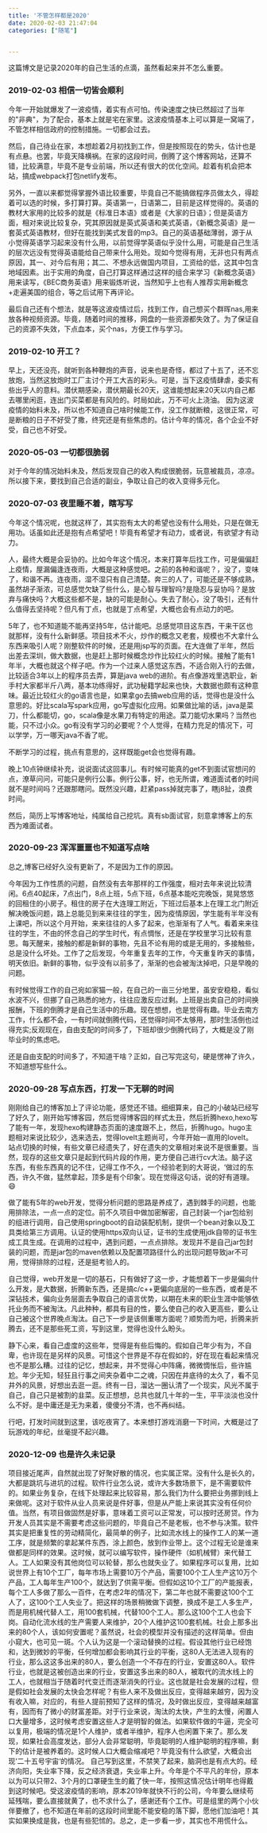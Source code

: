```yaml
---
title: '不管怎样都是2020'
date: 2020-02-03 21:47:04
categories: ["随笔"]


---
```


这篇博文是记录2020年的自己生活的点滴，虽然看起来并不怎么重要。
<!--more-->

### 2019-02-03 相信一切皆会顺利
今年一开始就爆发了一波疫情，着实有点可怕。传染速度之快已然超过了当年的"非典"，为了配合，基本上就是宅在家里。这波疫情基本上可以算是一窝端了，不管怎样相信政府的控制措施。一切都会过去。

然后，自己待业在家，本想趁着2月初找到工作，但是按照现在的势头，估计也是有点悬。也罢，毕竟天降横祸。在家的这段时间，倒腾了这个博客网站，还算不错，比较满意，毕竟不是专业前端，所以还有很大的优化空间。趁着有机会把本站，搞成webpack打包netlify发布。

另外，一直以来都觉得掌握外语比较重要，毕竟自己不能搞做程序员做太久，得趁着可以选的时候，多打算打算。英语第一，日语第二，目前是这样觉得的。英语的教材大家用的比较多的就是《标准日本语》或者是《大家的日语》；但是英语方面，相对来说比较复杂，究其原因就是英式英语和美式英语，《新概念英语》是一套英式英语教材，但好在能找到美式发音的mp3。自己的英语基础薄弱，源于从小觉得英语学习起来没有什么用，以前觉得学英语似乎没什么用，可能是自己生活的层次远没有觉得英语能给自己带来什么用处。现如今觉得有用，无非也只有两点原因，其一、对今后有用；其二、不想永远做国内项目，工资给的低，这其中包含地域因素。出于实用的角度，自己打算这样通过这样的组合来学习《新概念英语》用来读写，《BEC商务英语》用来锻炼听说，当然知乎上也有人推荐实用新概念+走遍美国的组合，等之后试用下再评论。

最后自己还有个想法，就是等这波疫情过后，找到工作，自己想买个群晖nas,用来放各种视频资源。毕竟，随着时间的推移，网盘的一些资源都失效了。为了保证自己的资源不失效，下点血本，买个nas，方便工作与学习。

### 2019-02-10 开工？
早上，天还没亮，就听到各种鞭炮的声音，说来也是奇怪，都过了十五了，还不忘放炮，当然这放炮时工厂主讨个开工大吉的彩头。可是，当下这疫情肆虐，委实有些出乎人的意料。潜伏期感染，潜伏期最长20天，这谁能想起来20天以内自己都去哪里闲逛，连出门买菜都是有风险的。时局如此，万不可火上浇油。
因为这波疫情的始料未及，所以也不知道自己啥时候能工作，没工作就断粮，这很正常，可是断粮的日子不好受了撒，终究还是有些焦虑的。估计今年的情况，各个企业不好受，自己也不好受。

### 2020-05-03  一切都很脆弱

对于今年的情况始料未及，然后发现自己的收入构成很脆弱，玩意被裁员，凉凉。所以接下来，要找到自己合适的副业，争取让自己的收入变得多元化。

### 2020-07-03  夜里睡不着，瞎写写

今年这个情况呢，也就这样了，其实抱有太大的希望也没有什么用处，只是在做无用功。话虽如此还是抱有点希望吧！毕竟有希望才有动力，或者说，有欲望才有动力。

人，最终大概是会妥协的。比如今年这个情况，本来打算年后找工作，可是偏偏赶上疫情，屋漏偏逢连夜雨，大概是这种感觉吧。之前的各种和谐呢？，没了，变味了，和谐不再。连夜雨，湿不湿只有自己清楚。奔三的人了，可能还是不够成熟，虽然胡子渐浓，可总感觉欠缺了些什么，是心智与理智吗?是隐忍与妥协吗？是放弃与痛快吗？大概这些都不是，缺的可能是耐心。失去了耐心，没了吸引，还有什么值得去坚持呢？但凡有丁点，也就是丁点希望，大概也会有点动力的吧。

5年了，也不知道能不能再坚持5年，估计能吧。总感觉项目这东西，干来干区也就那样，没有什么新鲜感。项目技术不火，炒作的概念又老套，规模也不大拿什么东西来吸引人呢？刚整软件的时候，还是用jsp写的页面。在大连做了半年，然后出差去深圳，做大数据，也是赶上那时候概念炒作比较红火的时候。接触了能有1年半，大概也就这个样子吧。作为一个过来人感觉这东西，不适合刚入行的去做，比较适合3年以上的程序员去弄，算是java web的进阶。有点像游戏里选职业，新手村大家都半斤八两，基本功练得好，武功秘籍学起来也快，大数据也颇有这种意味。最近比较红火的go语言也是，如果拿go去搞web应用的话，觉得也是没什么意思的。好比scala写spark应用，go写虚拟化应用。如果做比喻的话，java是菜刀，什么都能切，go，scala像是水果刀有特定的用途。菜刀能切水果吗？当然也能，只不过小众。go有没有学习的必要呢？个人觉得，在精力充足的情况下，可以学学，万一哪天java不香了呢。 

不断学习的过程，挑点有意思的，这样既能get会也觉得有趣。

晚上10点钟继续补充，说说面试这回事儿。有时候可能真的get不到面试官想问的点，潦草问问，可能只是例行公事。例行公事，好，也无所谓，难道面试者的时间就不是时间吗？还跟那瞎问。既然没兴趣，赶紧pass掉就完事了，瞎j8扯，浪费时间。

然后，简历上写博客地址，纯属给自己挖坑。真有sb面试官，刻意拿博客上的东西为难面试者。

### 2020-09-23 浑浑噩噩也不知道写点啥
总之,博客已经好久没有更新了，不是因为工作的原因。

今年因为工作性质的问题，自然没有去年那样的工作强度，相对去年来说比较清闲。6点40起床，7点出门，8点上班，5点下班，6点基本能吃完晚饭，晃晃悠悠的回租住的小房子。租住的房子在大连理工附近，下班过后基本上在理工北门附近解决晚饭问题，路上总能见到来来往往的学生，因为疫情原因，学生能有半年没有上课吧，所以这个月开始，来来往往的人多了起来，也渐渐有了人气。看着来来往往的学生，不由的怀念自己的学生时代，有点惆怅，还是在学校里学习比较有意思。每天醒来，接触的都是新鲜的事物，先且不论有用的或是无用的，多接触些，总是没什么坏处。工作了之后发现，今年重复去年的工作，今天重复昨天的事情，明天依旧。新鲜的事物，似乎没有以前多了，渐渐的也会被淘汰掉吧，只是早晚的问题。

有时候觉得工作的自己宛如家猫一般，在自己的一亩三分地里，虽安安稳稳，看似水波不兴，但挪了自己熟悉的地方，往往应激反应过剩。上班是出卖自己的时间换报酬，下班的倒腾才是自己生活中的乐趣。现在想想，也是觉得有趣。毕业去南方工作，什么都不会，一有时间就倒腾代码，还觉得时间不太够用，那时生活倒也过得充实;反观现在，自由支配的时间多了，下班却很少倒腾代码了，大概是没了刚毕业时的焦虑吧。

还是自由支配的时间多了，不知道干啥？正如，自己写完这句，硬是愣神了许久，不知道想写些什么。

### 2020-09-28 写点东西，打发一下无聊的时间
刚刚给自己的博客加上了评论功能，感觉还不错。细细算来，自己的小破站已经写了好久了，刚开始写博客园，然后觉得博客园的样式太丑，然后折腾hexo,hexo写了能有一年，发现hexo构建静态页面的速度跟不上，然后，折腾hugo。hugo主题相对来说比较少，选来选去，觉得loveIt主题尚可，今年开始一直用的loveIt。站点切换的时候，有些文章已经遗失了，好在遗失的文章相对来说不是很重要。当然，现存的这些文章只是起到代码片段的作用，更方便自己进行cv大法。脑子这东西，有些东西真的记不住，记得工作不久，一个经验老到的大哥说，‘做过的东西，许久不做，猛然拿起，顶多是有个印象’。现在觉得这句话，说的好有道理。:smile: 

做了能有5年的web开发，觉得分析问题的思路是养成了，遇到棘手的问题，也能用排除法，一点一点的定位。前不久项目中做加密解密，自己封装一个jar包给别的组进行调用，自己使用springboot的自动装配机制，提供一个bean对象以及工具类给第三方调用。认证的使用https双向认证，证书的生成使用jdk自带的证书生成工具生成。在调用的过程中，遇到问题，一点点排除。发现并不是自己jar包封装的问题，而是jar包的maven依赖以及配置项路径什么的出现问题导致jar不可用，觉得排除的过程，还是挺考验人的。

自己觉得，web开发是一切的基石，只有做好了这一步，才能想着下一步是偏向什么开发，是大数据，折腾新东西，还是搞c/c++更偏向底层的一些东西，或者是不深钻技术，偏向业务层面去争取自己的语言优势，以期在未来的职业生涯中能够依托业务而不被淘汰。凡此种种，都具有目的性，要么使自己的收入更高些，要么让自己被这个世界晚点淘汰。自己下一步是该侧重哪方面呢？顺势而为吧，折腾来折腾去，还不是那些死工资，写到这里，觉得也没什么盼头。

静下心来，看自己虚度的这些年，觉得是有些后悔的。假如自己年少有为，不自卑，也许现在是另样的风景。可惜这个世界是不存在假如的，好在现在看起来情况也不是那么糟。过往的记忆，想起来，并不觉得心中阵痛，微微惆怅后，些许尴尬。年少无知，轻狂且行事之间夹杂着中二之魂，只因在井底待的太久了，看不见井外的风景，好想出去逛一逛。终有一日，溜达一圈认清了一个现实，风光不属于自己，自己只是被割的韭菜。反正想想，总共也就几十年的一生，平平淡淡也没什么不好。是中庸还是无为来着，傻傻分不清，也不再纠结。

行吧，打发时间就到这里，该吃夜宵了。本来想打游戏消磨一下时间，大概是过了玩游戏的年纪，丝毫提不起兴趣。

### 2020-12-09  也是许久未记录
项目接近尾声，自然就出现了好聚好散的情况，也实属正常。没有什么是长久的，大都是跳坑与进坑的过程。软件行业怎么说，或许大多数场景下，是不需要软件的。如果业务复杂，在线下处理起来比较容易，那么我们为什么要把业务挪到线上来做呢。这对于软件从业人员来说是件好事，但是从产能上来说其实没有任何价值。当然，有项目做固然是好事，意味着工资可以正常发，可以按时还房贷。作为开发人员其实是不需要考虑这些问题的，毕竟自己不是老板，也不参与决策。软件其实是把重复性的劳动精简化，最简单的例子，比如流水线上的操作工人的某一道工序，就是频繁的拿起某件东西，涂上颜色，放到作业带上。这个过程无论是谁来做都是同样的效果。这时候，就可以编写软件，操作硬件（如机械臂）来代替工人。工人如果没有其他岗位可以轮替，那么也就失业了。如果程序可以复用，比如说世界上有10个工厂，每年市场上需要10万个产品，需要100个工人生产这10万个产品，工人每年生产100个，就达到了供需平衡。但假如这10个工厂的产能报表，每个工人多做了那么一百件，在考虑2年的情况下，第二年也就不需要这100个工人了，这100个工人失业了。把这样的场景稍微做下调整，换成不是工人多生产，而是用机械代替人工，用100套机械，代替100个工人。那么这100个工人也会下岗。自动化流水线的生产需要人来维护，20个人维护这100套机械。社会上那多出来的80个人，该如何安置呢？虽然说，社会的模型并没有描述的这样简单。但由小窥大，也可见一斑。个人认为这是一个滚动替换的过程。假设其他行业已经饱和，达到微妙的平衡，任何增加都会影响其行业的平衡，这80人无法进入现有的行业，那么这这多出来的80人，要么创造一个不存在的行业，安置这80人。软件行业，也就是这被创造出来的行业，安置这多出来的80人，被取代的流水线上的工人，也就相当于随着时代变迁而逐渐消失的行业。这也就是社会发展的过程，但是假如社会发展的太快会怎样呢？有些人来不及做出反应，变得越来越穷，因为没有收入嘛，对应的，有些人提前预知了这样的情况，及时做出反应，变得越来越富有，因而有了微小的财富差距。对于行业来说，淘汰的太快，产生的太慢，闲置人口大量增多，这时候考虑安置这些人才是明智的做法。如果软件做的牛逼，完全可以复用，极端的情况是1个人维护，或者半维护，程序人也闲置下来了。那么发现，如果社会高度发达，部分人会非常聪明，毕竟聪明的人维护聪明的程序嘛，剩下的估计是被养着的。这时候人口大概会缩减吧？毕竟没有什么欲望，大概会出现‘二十五号宇宙‘的情况。
自己写到这里，不禁笑了起来，脑洞也是有点大的。经济向阳，失业率下降，反之经济衰退，失业率上升。今年是个不平凡的年份，原本以为可以只带2、3个月的口罩硬生生的戴了快一年，按照这情况估计明年也得戴到这时候吧。受这波疫情的影响，原本2019年就快不行的公司，今年要么继续苟延残喘，要么直接就黄了，也不求什么了，感谢还有个工作。可是组里的两个小伙伴要撤了，也不知道在年前的这段时间里能不能安稳的落下脚，愿他们加油吧！其实如果换成是我，也是有些犯怵的。总之，走一步看一步，其实也不用慌什么。






















